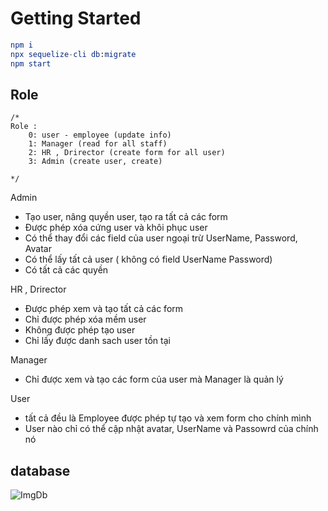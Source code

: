# Getting Started

```elm
npm i
npx sequelize-cli db:migrate
npm start
```

## Role

```
/*
Role :
    0: user - employee (update info)
    1: Manager (read for all staff)
    2: HR , Drirector (create form for all user)
    3: Admin (create user, create)

*/
```

Admin

- Tạo user, nâng quyền user, tạo ra tất cả các form
- Được phép xóa cứng user và khôi phục user
- Có thể thay đổi các field của user ngoại trừ UserName, Password, Avatar
- Có thể lấy tất cả user ( không có field UserName Password)
- Có tất cả các quyền

HR , Drirector

- Được phép xem và tạo tất cả các form
- Chỉ được phép xóa mềm user
- Không được phép tạo user
- Chỉ lấy được danh sach user tồn tại

Manager

- Chỉ được xem và tạo các form của user mà Manager là quản lý

User

- tất cả đều là Employee được phép tự tạo và xem form cho chính mình
- User nào chỉ có thể cập nhật avatar, UserName và Passowrd của chính nó

## database

![ImgDb](https://user-images.githubusercontent.comgit/84229533/183840686-e17ac9eb-d129-414b-a578-5076fa25f752.png)
